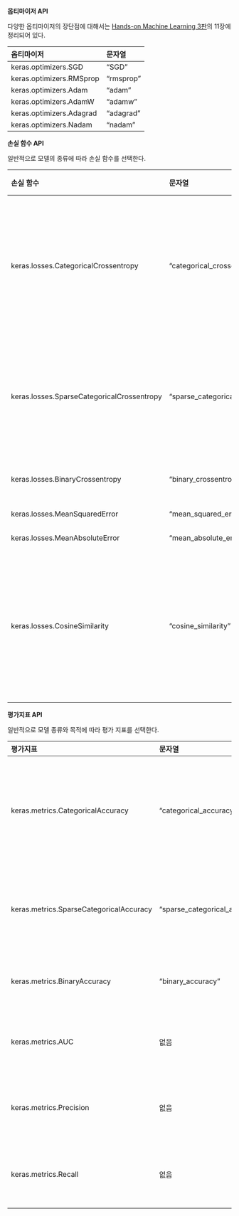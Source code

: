 **옵티마이저 API**

다양한 옵티마이저의 장단점에 대해서는 [Hands-on Machine Learning 3판](https://www.oreilly.com/library/view/hands-on-machine-learning/9781098125967/)의 11장에 정리되어 있다.

| 옵티마이저               | 문자열    |
| :----------------------- | :-------- |
| keras.optimizers.SGD     | “SGD”     |
| keras.optimizers.RMSprop | “rmsprop” |
| keras.optimizers.Adam    | “adam”    |
| keras.optimizers.AdamW   | “adamw”   |
| keras.optimizers.Adagrad | “adagrad” |
| keras.optimizers.Nadam   | “nadam”   |

**손실 함수 API**

일반적으로 모델의 종류에 따라 손실 함수를 선택한다.

| 손실 함수                                  | 문자열                            | 용도                                 |
| :----------------------------------------- | :-------------------------------- | :----------------------------------- |
| keras.losses.CategoricalCrossentropy       | “categorical_crossentropy”        | 다중 클래스 분류. 원-핫 형식 타깃    |
| keras.losses.SparseCategoricalCrossentropy | “sparse_categorical_crossentropy” | 다중 클래스 분류. 정수 타깃          |
| keras.losses.BinaryCrossentropy            | “binary_crossentropy”             | 이진 분류                            |
| keras.losses.MeanSquaredError              | “mean_squared_error”              | 회귀                                 |
| keras.losses.MeanAbsoluteError             | “mean_absolute_error”             | 회귀                                 |
| keras.losses.CosineSimilarity              | “cosine_similarity”               | 문장 번역, 물건 추천, 이미지 분류 등 |

**평가지표 API**

일반적으로 모델 종류와 목적에 따라 평가 지표를 선택한다.

| 평가지표                                | 문자열                        | 용도                                         |
| :-------------------------------------- | :---------------------------- | :------------------------------------------- |
| keras.metrics.CategoricalAccuracy       | “categorical_accuracy”        | 다중클래스 분류 정확도 측정. 원-핫 형식 타깃 |
| keras.metrics.SparseCategoricalAccuracy | “sparse_categorical_accuracy” | 다중클래스 분류 정확도 측정. 정수 타깃       |
| keras.metrics.BinaryAccuracy            | “binary_accuracy”             | 이진 분류 정확도 측정                        |
| keras.metrics.AUC                       | 없음                          | 다중 클래스 분류 AUC 측정                    |
| keras.metrics.Precision                 | 없음                          | 다중 클래스 분류 정밀도 측정                 |
| keras.metrics.Recall                    | 없음                          | 다중 클래스 분류 재현율 측정                 |